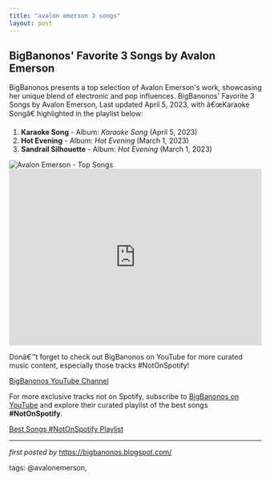 ```yaml
---
title: "avalon emerson 3 songs"
layout: post
---
```

<h2>BigBanonos' Favorite 3 Songs by Avalon Emerson</h2>
<p>BigBanonos presents a top selection of Avalon Emerson's work, showcasing her unique blend of electronic and pop influences. BigBanonos' Favorite 3 Songs by Avalon Emerson, Last updated April 5, 2023, with â€œKaraoke Songâ€ highlighted in the playlist below:</p> <ol> <li><strong>Karaoke Song</strong> - Album: <em>Karaoke Song</em> (April 5, 2023)</li> <li><strong>Hot Evening</strong> - Album: <em>Hot Evening</em> (March 1, 2023)</li> <li><strong>Sandrail Silhouette</strong> - Album: <em>Hot Evening</em> (March 1, 2023)</li>
</ol> <img alt="Avalon Emerson - Top Songs" src="https://www.interviewmagazine.com/wp-content/uploads/2020/12/Avalon-Emerson-by-David-Black-2020-3-1.jpg" /> <div> <iframe allow="autoplay; clipboard-write; encrypted-media; fullscreen; picture-in-picture" allowfullscreen="" frameborder="0" height="352" loading="lazy" src="https://open.spotify.com/embed/playlist/5eUfOwxFsvz3SnVQEJ0UTB?utm_source=generator" width="100%"></iframe>
</div> <p>Donâ€™t forget to check out BigBanonos on YouTube for more curated music content, especially those tracks #NotOnSpotify!</p>
<p><a href="https://www.youtube.com/@BigBanonos">BigBanonos YouTube Channel</a></p>


<!--Subscribe and Playlist Links-->
<div>
    <p>For more exclusive tracks not on Spotify, subscribe to <a href="https://www.youtube.com/@BigBanonos" target="_blank">BigBanonos on YouTube</a> and explore their curated playlist of the best songs <strong>#NotOnSpotify</strong>.</p>
    <p><a href="https://www.youtube.com/playlist?list=PLtuNtuTatqI0kFahUCbtbfenC_ET5O_tr" target="_blank">Best Songs #NotOnSpotify Playlist<br /></a></p></div>

<hr />

<p><em>first posted by</em> <a href="https://bigbanonos.blogspot.com/" rel="noopener" target="_new">https://bigbanonos.blogspot.com/</a></p>

<p>tags: @avalonemerson,</p>
